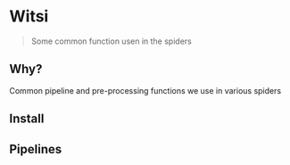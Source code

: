 # Witsi
> Some common function usen in the spiders

## Why?

Common pipeline and pre-processing functions we use in various spiders

## Install

## Pipelines

